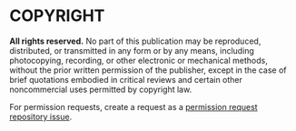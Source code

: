 # COPYRIGHT

**All rights reserved.** No part of this publication may be reproduced, distributed, or transmitted in any form or by any means, including photocopying, recording, or other electronic or mechanical methods, without the prior written permission of the publisher, except in the case of brief quotations embodied in critical reviews and certain other noncommercial uses permitted by copyright law.


For permission requests, create a request as a [permission request repository issue](/stranded-series/issues).
